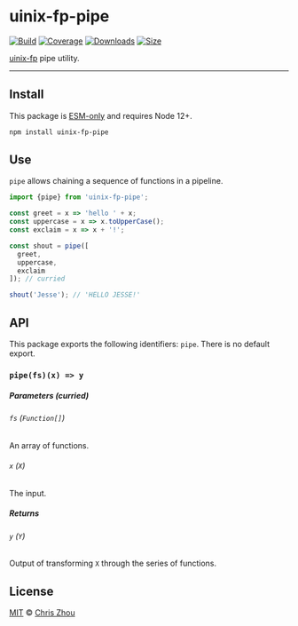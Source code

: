 # uinix-fp-pipe

[![Build][build-badge]][build]
[![Coverage][coverage-badge]][coverage]
[![Downloads][downloads-badge]][downloads]
[![Size][bundle-size-badge]][bundle-size]

[uinix-fp] pipe utility.

---

## Install

This package is [ESM-only][] and requires Node 12+.

```sh
npm install uinix-fp-pipe
```

## Use

`pipe` allows chaining a sequence of functions in a pipeline.

```js
import {pipe} from 'uinix-fp-pipe';

const greet = x => 'hello ' + x;
const uppercase = x => x.toUpperCase();
const exclaim = x => x + '!';

const shout = pipe([
  greet,
  uppercase,
  exclaim
]); // curried

shout('Jesse'); // 'HELLO JESSE!'
```

## API

This package exports the following identifiers: `pipe`.  There is no default export.

### `pipe(fs)(x) => y`

##### Parameters (curried)

###### `fs` (`Function[]`)
An array of functions.

###### `x` (`X`)
The input.

##### Returns

###### `y` (`Y`)
Output of transforming `X` through the series of functions.

## License

[MIT][license] © [Chris Zhou][author]

<!-- project -->
[author]: https://github.com/chrisrzhou
[license]: https://github.com/uinix-js/uinix-fp/blob/main/license
[build]: https://github.com/uinix-js/uinix-fp/actions
[build-badge]: https://github.com/uinix-js/uinix-fp/workflows/main/badge.svg
[coverage]: https://codecov.io/github/uinix-js/uinix-fp
[coverage-badge]: https://img.shields.io/codecov/c/github/uinix-js/uinix-fp.svg
[downloads]: https://www.npmjs.com/package/uinix-fp-pipe
[downloads-badge]: https://img.shields.io/npm/dm/uinix-fp-pipe.svg
[bundle-size]: https://bundlephobia.com/result?p=uinix-fp-pipe
[bundle-size-badge]: https://img.shields.io/bundlephobia/minzip/uinix-fp-pipe.svg

<!-- defs -->
[ESM-only]: https://gist.github.com/sindresorhus/a39789f98801d908bbc7ff3ecc99d99c
[uinix-fp]: https://github.com/uinix-js/uinix-fp
